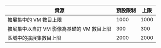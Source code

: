 | 資源 | 預設限制 | 上限 |
| --- | --- | --- |
| 擴展集中的 VM 數目上限 |1000 |1000 |
| 擴展集中以自訂 VM 影像為基礎的 VM 數目上限|300 |300 |
| 區域中的擴展集數目上限 |2000 |2000 |

